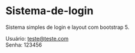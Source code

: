 # Sistema-de-login
Sistema simples de login e layout com bootstrap 5.

Usuário: teste@teste.com<br>
Senha: 123456
